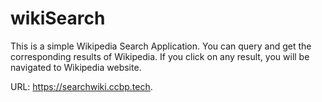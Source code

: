 # wikiSearch
This is a simple Wikipedia Search Application. You can query and get the corresponding results of Wikipedia. If you click on any result, you will be navigated to Wikipedia website.

URL: https://searchwiki.ccbp.tech.

